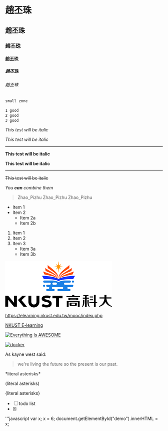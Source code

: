 # 趙丕珠
## 趙丕珠
### 趙丕珠
#### 趙丕珠
##### 趙丕珠
###### 趙丕珠

`small zone`

```big zone
1 good
2 good
3 good
```

*This test will be italic*

_This test will be italic_
***

**This test will be italic**

__This test will be italic__

***
~~This test will be italic~~

*You **can** combine them*

> Zhao_Pizhu
> Zhao_Pizhu
> Zhao_Pizhu

* Item 1
* Item 2
  * Item 2a
  * Item 2b
 
 1. Item 1
 2. Item 2
 3. Item 3
    * Item 3a
    * Item 3b

![NKUST](nkust.png "NKUST")

<https://elearning.nkust.edu.tw/mooc/index.php>

[NKUST E-learning](https://elearning.nkust.edu.tw/mooc/index.php)

[![Everything Is AWESOME](https://img.youtube.com/vi/StTqXEQ2l-Y/0.jpg)](https://www.youtube.com/watch?v=StTqXEQ2l-Y "Everything Is AWESOME")

[![docker](https://img.youtube.com/vi/sSm2dRarhPo/0.jpg)](https://www.youtube.com/watch?v=sSm2dRarhPo "Testing Docker")

As kayne west said:
> we're living the future so
> the present is our past.

\*literal asterisks\*

\(literal asterisks\)

\{literal asterisks\}

- [ ] todo list
- [x] 

'''javascript
var x;
x = 6;
document.getElementById("demo").innerHTML = x;








